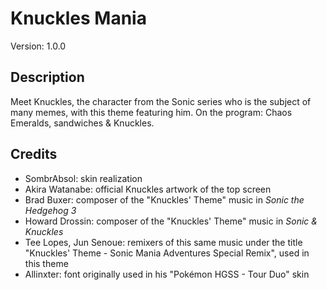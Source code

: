 # Knuckles Mania

Version: 1.0.0

## Description
Meet Knuckles, the character from the Sonic series who is the subject of many memes, with this theme featuring him. On the program: Chaos Emeralds, sandwiches & Knuckles.

## Credits
- SombrAbsol: skin realization
- Akira Watanabe: official Knuckles artwork of the top screen
- Brad Buxer: composer of the "Knuckles' Theme" music in *Sonic the Hedgehog 3*
- Howard Drossin: composer of the "Knuckles' Theme" music in *Sonic & Knuckles*
- Tee Lopes, Jun Senoue: remixers of this same music under the title "Knuckles' Theme - Sonic Mania Adventures Special Remix", used in this theme
- Allinxter: font originally used in his "Pokémon HGSS - Tour Duo" skin
